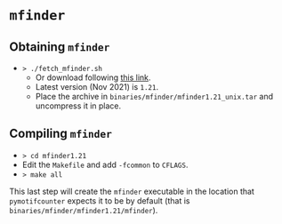 # `mfinder`


## Obtaining `mfinder`

* `> ./fetch_mfinder.sh` 
    * Or download following [this link](https://www.weizmann.ac.il/mcb/UriAlon/download/network-motif-software).
    * Latest version (Nov 2021) is `1.21`.
    * Place the archive in `binaries/mfinder/mfinder1.21_unix.tar` and uncompress it in place.

## Compiling `mfinder`

* `> cd mfinder1.21`
* Edit the `Makefile` and add `-fcommon` to `CFLAGS`.
* `> make all`

This last step will create the `mfinder` executable in the location that 
`pymotifcounter` expects it to be by default (that is `binaries/mfinder/mfinder1.21/mfinder`).
